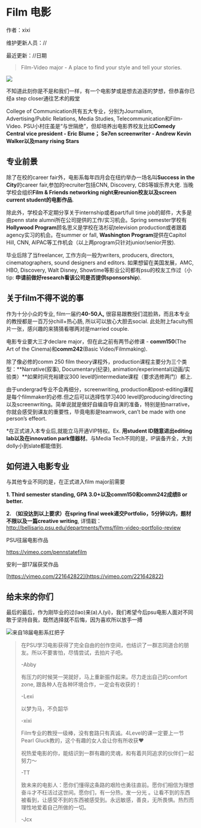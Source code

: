 # Film 电影

作者：xixi

维护更新人员：//

最近更新：//日期

> Film-Video major - A place to find your style and tell your stories.

![](https://mmbiz.qpic.cn/mmbiz_png/mYPicQ9ic3icsY8fDicichJBz79Et1gPnG5kbiau2osWnpldcicZ7vvoVKGUp1hicYy2bwSY80Rpriax6FWJiamCZ8E7Fn3Q/640?wx_fmt=png&tp=webp&wxfrom=5&wx_lazy=1&wx_co=1)

不知道此刻你是不是和我们一样，有一个电影梦或是想去追逐的梦想，但恭喜你已经a step closer通往艺术的殿堂

College of Communication共有五大专业，分别为Journalism, Advertising/Public Relations, Media Studies, Telecommunication和Film-Video. PSU小村庄虽是“与世隔绝”，但却培养出电影界校友比如**Comedy Central vice president - Eric Blume； Se7en screenwriter - Andrew Kevin Walker以及many rising Stars**

## **专业前景**![](data:image/gif;base64,iVBORw0KGgoAAAANSUhEUgAAAAEAAAABCAYAAAAfFcSJAAAADUlEQVQImWNgYGBgAAAABQABh6FO1AAAAABJRU5ErkJggg==)

除了在校的career fair外，电影系每年四月会在纽约举办一场名叫**Success in the City**的career fair,参加的recruiter包括CNN, Discovery, CBS等娱乐界大佬. 当晚学校会组织**Film & Friends networking night来reunion校友以及screen current student的电影作品**.

除此外，学校会不定期分享关于internship或者part/full time job的邮件，大多是由penn state alumni所在公司提供的工作/实习机会。Spring semester学校有**Hollywood Program**顾名思义是学校在洛杉矶television production或者跟着agency实习的机会。在summer or fall, **Washington Program**提供在Capitol Hill, CNN, AIPAC等工作机会（以上两program只针对junior/senior开放\).

毕业后除了当freelancer, 工作方向一般为writers, producers, directors, cinematographers, sound designers and editors. 如果想留在美国发展，AMC, HBO, Discovery, Walt Disney, Showtime等影业公司都有psu的校友工作过（小tip: **申请前做好research看该公司是否提供sponsorship**\).

## **关于film不得不说的事**![](data:image/gif;base64,iVBORw0KGgoAAAANSUhEUgAAAAEAAAABCAYAAAAfFcSJAAAADUlEQVQImWNgYGBgAAAABQABh6FO1AAAAABJRU5ErkJggg==)

作为十分小众的专业, film一届约**40-50人,** 很容易跟教授们混脸熟，而且本专业的教授都是一百万分chill+热心肠, 所以可以放心大胆去social. 此处附上faculty照片一张，感兴趣的来猜猜看哪两对是married couple.![](data:image/gif;base64,iVBORw0KGgoAAAANSUhEUgAAAAEAAAABCAYAAAAfFcSJAAAADUlEQVQImWNgYGBgAAAABQABh6FO1AAAAABJRU5ErkJggg==)

电影专业要大三才declare major，但在此之前有两节必修课 - **comm150**\(The Art of the Cinema\)和**comm242**\(Basic Video/Filmmaking\).

除了像必修的comm 250 film theory课程外，production课程主要分为三个类型：**Narrative\(叙事\), Documentary\(纪录\), animation/experimental\(动画/实验类）**如果时间充裕建议300 level的intermediate课程（要求选修两门）都上.

由于undergrad专业不会再细分，screenwriting, production和post-editing课程是每个filmmaker的必修.但之后可以选择性学习400 level的producing/directing以及screenwriting。简单说就是做好自编自导自演的准备，特别是拍narrative，你就会感受到课友的重要性，毕竟电影是teamwork, can’t be made with one person’s effeort.

\*在正式进入本专业后,就能立马开通VIP特权。Ex. **用student ID随意进出editing lab以及在innovation park借器材**。与Media Tech不同的是，IP装备齐全，大到dolly小到slate都能借到.

## **如何进入电影专业**![](data:image/gif;base64,iVBORw0KGgoAAAANSUhEUgAAAAEAAAABCAYAAAAfFcSJAAAADUlEQVQImWNgYGBgAAAABQABh6FO1AAAAABJRU5ErkJggg==)

与其他专业不同的是，在正式进入film major前需要

**1. Third semester standing, GPA 3.0+以及comm150和comm242成绩B or better.**  

**2. （如没达到以上要求）在spring final week递交Portfolio，5分钟以内，题材不限以及一篇creative writing**, 详情戳：http://bellisario.psu.edu/departments/fvms/film-video-portfolio-review

PSU往届电影作品

[https://vimeo.com/pennstatefilm  
](https://vimeo.com/pennstatefilm)

安利一部17届获奖作品

[https://vimeo.com/221642822](https://vimeo.com/221642822)

## 给未来的你们

最后的最后，作为刚毕业的过\(lao\)来\(a\)人\(yi\)，我们希望今后psu电影人面对不同敢于坚持自我，既然选择就不后悔，因为喜欢所以放手一搏

![&#x6765;&#x81EA;18&#x5C4A;&#x7535;&#x5F71;&#x7CFB;&#x625B;&#x628A;&#x5B50;](https://mmbiz.qpic.cn/mmbiz_jpg/j6m3uZgXnCLXY0vQSjroHOJ05vH6GZZAlxXBomia1laQt7osQibJuibcplicOcamk6lOlx3CTJckx7KA5oezxmtqhA/640?wx_fmt=jpeg&tp=webp&wxfrom=5&wx_lazy=1&wx_co=1)

> 在PSU学习电影获得了完全自由的创作空间，也结识了一群志同道合的朋友。所以不要害怕，尽情尝试，去拍片子吧。
>
> -Abby
>
> 有压力的时候哭一哭就好，马上重新振作起来。尽力走出自己的comfort zone, 跟各种人在各种环境合作，一定会有收获的！
>
> -Lexi
>
> 以梦为马，不负韶华
>
> -xixi
>
> Film专业的教授一级棒，没有套路只有真诚。4Level的课一定要上一节Pearl Gluck教的，这个有趣的女人会让你有所收获❤️
>
> 祝热爱电影的你，能结识到一群有趣的灵魂，和有着共同追求的伙伴们一起努力～
>
> -TT
>
> 致未来的电影人：愿你们懂得这条路的艰险也勇往直前。愿你们相信为理想奋斗才不枉活过这世间。愿你们，有一分热，发一分光 。让看不到的东西被看到，让感受不到的东西被感受到。永远敏感，善良，无所畏惧。热烈而理性地爱着自己所做的一切。
>
> -Jcx



